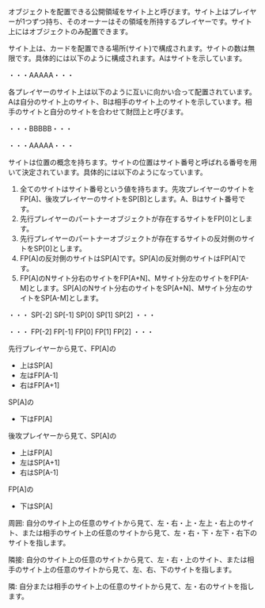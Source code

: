 オブジェクトを配置できる公開領域をサイト上と呼びます。サイト上はプレイヤーが1つずつ持ち、そのオーナーはその領域を所持するプレイヤーです。サイト上にはオブジェクトのみ配置できます。

サイト上は、カードを配置できる場所(サイト)で構成されます。サイトの数は無限です。具体的には以下のように構成されます。Aはサイトを示しています。

・・・AAAAA・・・

各プレイヤーのサイト上は以下のように互いに向かい合って配置されています。Aは自分のサイト上のサイト、Bは相手のサイト上のサイトを示しています。相手のサイトと自分のサイトを合わせて財団上と呼びます。

・・・BBBBB・・・

・・・AAAAA・・・

サイトは位置の概念を持ちます。サイトの位置はサイト番号と呼ばれる番号を用いて決定されています。具体的には以下のようになっています。

1. 全てのサイトはサイト番号という値を持ちます。先攻プレイヤーのサイトをFP[A]、後攻プレイヤーのサイトをSP[B]とします。A、Bはサイト番号です。
2. 先行プレイヤーのパートナーオブジェクトが存在するサイトをFP[0]とします。
3. 先行プレイヤーのパートナーオブジェクトが存在するサイトの反対側のサイトをSP[0]とします。
4. FP[A]の反対側のサイトはSP[A]です。SP[A]の反対側のサイトはFP[A]です。
5. FP[A]のNサイト分右のサイトをFP[A+N]、Mサイト分左のサイトをFP[A-M]とします。SP[A]のNサイト分右のサイトをSP[A+N]、Mサイト分左のサイトをSP[A-M]とします。

・・・ SP[-2] SP[-1] SP[0] SP[1] SP[2] ・・・

・・・ FP[-2] FP[-1] FP[0] FP[1] FP[2] ・・・

先行プレイヤーから見て、FP[A]の
* 上はSP[A]
* 左はFP[A-1]
* 右はFP[A+1]

SP[A]の
* 下はFP[A]


後攻プレイヤーから見て、SP[A]の
* 上はFP[A]
* 左はSP[A+1]
* 右はSP[A-1]

FP[A]の
* 下はSP[A]


周囲: 自分のサイト上の任意のサイトから見て、左・右・上・左上・右上のサイト、または相手のサイト上の任意のサイトから見て、左・右・下・左下・右下のサイトを指します。

隣接: 自分のサイト上の任意のサイトから見て、左・右・上のサイト、または相手のサイト上の任意のサイトから見て、左、右、下のサイトを指します。

隣: 自分または相手のサイト上の任意のサイトから見て、左・右のサイトを指します。
